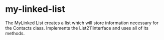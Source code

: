 # my-linked-list
The MyLinked List creates a list which will store information necessary for the Contacts class. Implements the List211interface and uses all of its methods.
